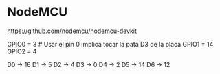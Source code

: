 # NodeMCU
https://github.com/nodemcu/nodemcu-devkit

GPIO0 = 3   # Usar el pin 0 implica tocar la pata D3 de la placa
GPIO1 = 14
GPIO2 = 4




D0 -> 16
D1 -> 5
D2 -> 4
D3 -> 0
D4 -> 2
D5 -> 14
D6 -> 12
